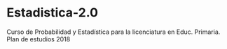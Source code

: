 # Estadistica-2.0
Curso de Probabilidad y Estadística para la licenciatura en Educ. Primaria. Plan de estudios 2018
